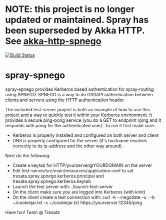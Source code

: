 # NOTE: this project is no longer updated or maintained. Spray has been superseded by Akka HTTP. See [akka-http-spnego](https://github.com/tresata/akka-http-spnego)

[![Build Status](https://travis-ci.org/tresata/spray-spnego.svg?branch=master)](https://travis-ci.org/tresata/spray-spnego)

# spray-spnego
spray-spnego provides Kerberos based authentication for spray-routing using SPNEGO. SPNEGO is a way to do GSSAPI authentication between clients and servers using the HTTP authentication header.

The included test-server project is both an example of how to use this project and a way to quickly test it within your Kerberos environment. It provides a secure ping-pong service (you do a GET to endpoint /ping and it responds with pong for the authenticated user).
To run it first make sure:
* Kerberos is properly installed and configured on both server and client
* DNS is properly configured for the server (it's hostname resolves correctly to its ip-address and the other way around).

Next do the following: 
* Create a keytab for HTTP/yourserver@YOURDOMAIN on the server
* Edit test-server/src/main/resources/application.conf to set tresata.spray.spnego.kerberos.principal and tresata.spray.spnego.kerberos.keytab 
* Launch the test server with: ./launch-test-server
* On the client make sure you are logged into Kerberos (with kinit)
* On the client create a test connection with: curl -k --negotiate -u : -b ~/cookiejar.txt -c ~/cookiejar.txt https://yourserver:12345/ping

Have fun!
Team @ Tresata
